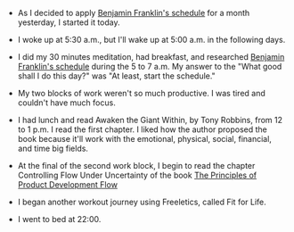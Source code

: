 - As I decided to apply [Benjamin Franklin's schedule](/zettelkasten/benjamin-franklin-s-schedule) for a month yesterday, I started it today.

- I woke up at 5:30 a.m., but I'll wake up at 5:00 a.m. in the following days.

- I did my 30 minutes meditation, had breakfast, and researched [Benjamin Franklin's schedule](/zettelkasten/benjamin-franklin-s-schedule) during the 5 to 7 a.m. My answer to the "What good shall I do this day?" was "At least, start the schedule."

- My two blocks of work weren't so much productive. I was tired and couldn't have much focus.

- I had lunch and read Awaken the Giant Within, by Tony Robbins, from 12 to 1 p.m. I read the first chapter. I liked how the author proposed the book because it'll work with the emotional, physical, social, financial, and time big fields.

- At the final of the second work block, I begin to read the chapter Controlling Flow Under Uncertainty of the book [The Principles of Product Development Flow](/books/the-principles-o-product-development-flow)

- I began another workout journey using Freeletics, called Fit for Life.

- I went to bed at 22:00.
